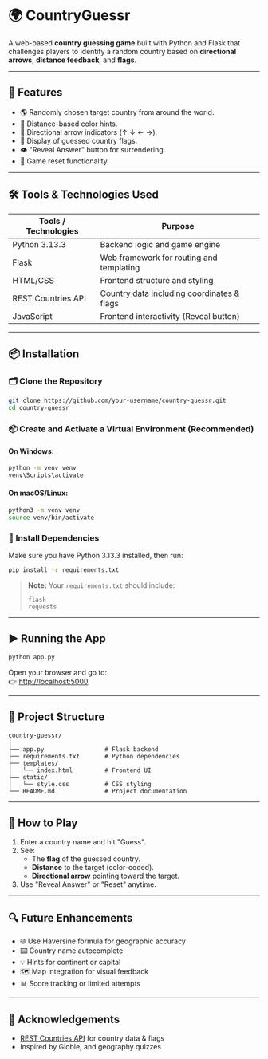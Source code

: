 # 🌍 CountryGuessr

A web-based **country guessing game** built with Python and Flask that challenges players to identify a random country based on **directional arrows**, **distance feedback**, and **flags**.

---

## 🚀 Features

- 🌎 Randomly chosen target country from around the world.
- 📏 Distance-based color hints.
- 🧭 Directional arrow indicators (↑ ↓ ← →).
- 🚩 Display of guessed country flags.
- 👁 "Reveal Answer" button for surrendering.
- 🔄 Game reset functionality.

---

## 🛠 Tools & Technologies Used

| Tools / Technologies | Purpose                                    |
|-------------------|--------------------------------------------|
| Python 3.13.3        | Backend logic and game engine              |
| Flask             | Web framework for routing and templating   |
| HTML/CSS          | Frontend structure and styling             |
| REST Countries API| Country data including coordinates & flags |
| JavaScript        | Frontend interactivity (Reveal button)     |

---

## 📦 Installation

### 🗂️ Clone the Repository

```bash
git clone https://github.com/your-username/country-guessr.git
cd country-guessr
```

### 📦 Create and Activate a Virtual Environment (Recommended)

#### On **Windows**:
```bash
python -m venv venv
venv\Scripts\activate
```

#### On **macOS/Linux**:
```bash
python3 -m venv venv
source venv/bin/activate
```

### 📄 Install Dependencies

Make sure you have Python 3.13.3 installed, then run:

```bash
pip install -r requirements.txt
```

> **Note:** Your `requirements.txt` should include:
> ```
> flask
> requests
> ```

---

## ▶️ Running the App

```bash
python app.py
```

Open your browser and go to:  
👉 [http://localhost:5000](http://localhost:5000)

---

## 📁 Project Structure

```
country-guessr/
│
├── app.py                 # Flask backend
├── requirements.txt       # Python dependencies
├── templates/
│   └── index.html         # Frontend UI
├── static/
│   └── style.css          # CSS styling
└── README.md              # Project documentation
```

---

## 🧠 How to Play

1. Enter a country name and hit "Guess".
2. See:
   - The **flag** of the guessed country.
   - **Distance** to the target (color-coded).
   - **Directional arrow** pointing toward the target.
3. Use "Reveal Answer" or "Reset" anytime.

---

## 🔍 Future Enhancements

- 🌐 Use Haversine formula for geographic accuracy
- ⌨️ Country name autocomplete
- 💡 Hints for continent or capital
- 🗺 Map integration for visual feedback
- 📊 Score tracking or limited attempts

---

<!-- ## 📜 License

This project is **proprietary software** and is **not licensed for public use or redistribution**.

All rights are reserved by the original author.  
You may not copy, modify, distribute, or use this project or any part of it without **explicit written permission**.

For inquiries, contact: [your-email@example.com]

--- -->

## 🙌 Acknowledgements

- [REST Countries API](https://restcountries.com/) for country data & flags
- Inspired by Globle, and geography quizzes
